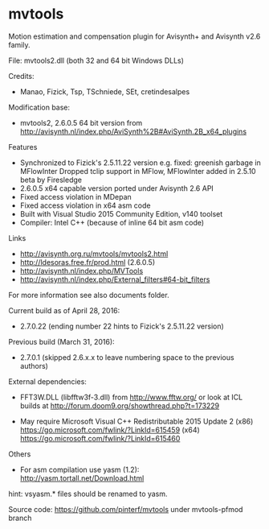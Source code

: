 # mvtools
Motion estimation and compensation plugin for Avisynth+ and Avisynth v2.6 family. 

File: mvtools2.dll (both 32 and 64 bit Windows DLLs)

Credits: 
- Manao, Fizick, Tsp, TSchniede, SEt, cretindesalpes 

Modification base:
- mvtools2, 2.6.0.5 64 bit version from
http://avisynth.nl/index.php/AviSynth%2B#AviSynth.2B_x64_plugins

Features
- Synchronized to Fizick's 2.5.11.22 version
  e.g. fixed: greenish garbage in MFlowInter
  Dropped tclip support in MFlow, MFlowInter added in 2.5.10 beta by Firesledge
- 2.6.0.5 x64 capable version ported under Avisynth 2.6 API
- Fixed access violation in MDepan
- Fixed access violation in x64 asm code
- Built with Visual Studio 2015 Community Edition, v140 toolset
- Compiler: Intel C++ (because of inline 64 bit asm code)

Links
- http://avisynth.org.ru/mvtools/mvtools2.html
- http://ldesoras.free.fr/prod.html (2.6.0.5)
- http://avisynth.nl/index.php/MVTools
- http://avisynth.nl/index.php/External_filters#64-bit_filters 

For more information see also documents folder.

Current build as of April 28, 2016: 
- 2.7.0.22 (ending number 22 hints to Fizick's 2.5.11.22 version)

Previous build (March 31, 2016): 
- 2.7.0.1 (skipped 2.6.x.x to leave numbering space to the previous authors)

External dependencies: 
- FFT3W.DLL (libfftw3f-3.dll)
from http://www.fftw.org/ or look at ICL builds at http://forum.doom9.org/showthread.php?t=173229
  
- May require Microsoft Visual C++ Redistributable 2015 Update 2
(x86)  https://go.microsoft.com/fwlink/?LinkId=615459
(x64)  https://go.microsoft.com/fwlink/?LinkId=615460
  
Others
- For asm compilation use yasm (1.2): http://yasm.tortall.net/Download.html

hint: vsyasm.* files should be renamed to yasm.

Source code:
https://github.com/pinterf/mvtools
under mvtools-pfmod branch
